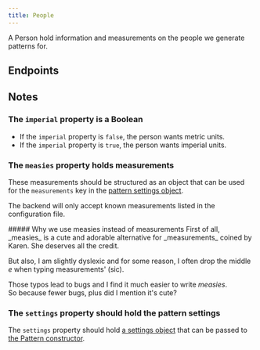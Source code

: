 ```yaml
---
title: People
---
```


A Person hold information and measurements on the people we generate patterns
for.

## Endpoints

<ReadMore />

## Notes

### The `imperial` property is a Boolean

- If the `imperial` property is `false`, the person wants metric units.
- If the `imperial` property is `true`, the person wants imperial units.

### The `measies` property holds measurements

These measurements should be structured as an object that can be used for the
`measurements` key in the [pattern settings
object](/reference/settings/measurements).

The backend will only accept known measurements listed in the configuration file.

<Comment by="joost">
##### Why we use measies instead of measurements
First of all, _measies_ is a cute and adorable alternative for _measurements_
coined by Karen. She deserves all the credit.

But also, I am slightly dyslexic and for some reason, I often drop the middle
_e_ when typing measurements' (sic).

Those typos lead to bugs and I find it much easier to write _measies_.   
So because fewer bugs, plus did I mention it's cute?

</Comment>

### The `settings` property should hold the pattern settings

The `settings` property should hold [a settings object](/reference/settings)
that can be passed to [the Pattern
constructor](/reference/api/pattern#creating-a-pattern).
